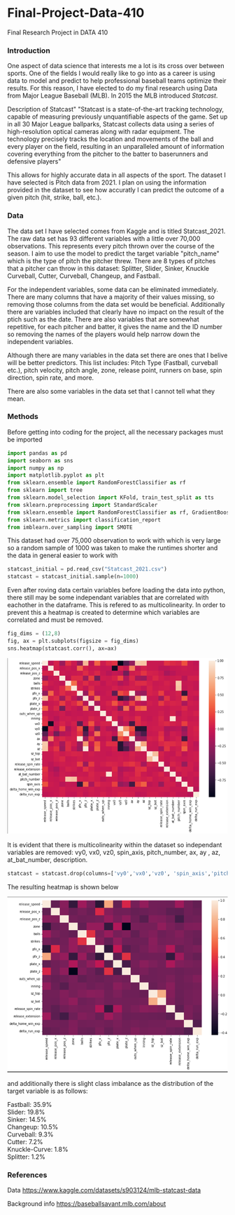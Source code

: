# Final-Project-Data-410
Final Research Project in DATA 410

### Introduction 
One aspect of data science that interests me a lot is its cross over between sports. One of the fields I would really like to go into as a career is using data to model and predict to help professional baseball teams optimize their results. For this reason, I have elected to do my final research using Data from Major League Baseball (MLB). In 2015 the MLB introduced _Statcast_. 

Description of Statcast"
"Statcast is a state-of-the-art tracking technology, capable of measuring previously unquantifiable aspects of the game. Set up in all 30 Major League ballparks, Statcast collects data using a series of high-resolution optical cameras along with radar equipment. The technology precisely tracks the location and movements of the ball and every player on the field, resulting in an unparalleled amount of information covering everything from the pitcher to the batter to baserunners and defensive players"

This allows for highly accurate data in all aspects of the sport. The dataset I have selected is Pitch data from 2021. I plan on using the information provided in the dataset to see how accuratly I can predict the outcome of a given pitch (hit, strike, ball, etc.).

### Data
The data set I have selected comes from Kaggle and is titled Statcast_2021. The raw data set has 93 different variables with a little over 70,000 observations. This represents every pitch thrown over the course of the season. I aim to use the model to predict the target variable "pitch_name" which is the type of pitch the pitcher threw. There are 8 types of pitches that a pitcher can throw in this dataset: Splitter, Slider, Sinker, Knuckle Curveball, Cutter, Curveball, Changeup, and Fastball.

For the independent variables, some data can be eliminated immediately. There are many columns that have a majority of their values missing, so removing those columns from the data set would be beneficial. Additionally there are variables included that clearly  have no impact on the result of the ptich such as the date. There are also variables that are somewhat repetitive, for each pitcher and batter, it gives the name and the ID number so removing the names of the players would help narrow down the independent variables. 

Although there are many variables in the data set there are ones that I belive will be better predictors. This list includes: Pitch Type (Fastball, curveball etc.), pitch velocity, pitch angle, zone, release point, runners on base, spin direction, spin rate, and more. 

There are also some variables in the data set that I cannot tell what they mean. 

### Methods
Before getting into coding for the project, all the necessary packages must be imported
```Python
import pandas as pd
import seaborn as sns
import numpy as np
import matplotlib.pyplot as plt
from sklearn.ensemble import RandomForestClassifier as rf
from sklearn import tree
from sklearn.model_selection import KFold, train_test_split as tts
from sklearn.preprocessing import StandardScaler
from sklearn.ensemble import RandomForestClassifier as rf, GradientBoostingClassifier as gbc
from sklearn.metrics import classification_report
from imblearn.over_sampling import SMOTE
```
This dataset had over 75,000 observation to work with which is very large so a random sample of 1000 was taken to make the runtimes shorter and the data in general easier to work with 
```Python
statcast_initial = pd.read_csv("Statcast_2021.csv")
statcast = statcast_initial.sample(n=1000)
```
Even after roving data certain variables before loading the data into python, there still may be some independant variables that are correlated with eachother in the dataframe. This is refered to as multicolinearity. In order to prevent this a heatmap is created to determine which variables are correlated and must be removed. 
```Python
fig_dims = (12,8)
fig, ax = plt.subplots(figsize = fig_dims)
sns.heatmap(statcast.corr(), ax=ax)
```
<img src="heatmap1.png" width="600" height="400" alt="hi" class="inline"/>

It is evident that there is multicolinearity within the dataset so independant variables are removed: vy0, vx0, vz0, spin_axis, pitch_number, ax, ay , az, at_bat_number, description. 
```Python
statcast = statcast.drop(columns=['vy0','vx0','vz0', 'spin_axis','pitch_number','ax','ay','az','at_bat_number', 'description'])
```
The resulting heatmap is shown below<br />

<img src="heatmap2.png" width="600" height="400" alt="hi" class="inline"/>






and additionally there is slight class imbalance as the distribution of the target variable is as follows:

Fastball: 35.9% <br />
Slider: 19.8%<br />
Sinker: 14.5%<br />
Changeup: 10.5%<br />
Curveball: 9.3%<br />
Cutter: 7.2%<br />
Knuckle-Curve: 1.8%<br />
Splitter: 1.2%<br />



### References 
Data
https://www.kaggle.com/datasets/s903124/mlb-statcast-data

Background info
https://baseballsavant.mlb.com/about
